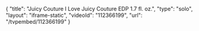 {
    "title": "Juicy Couture I Love Juicy Couture EDP 1.7 fl. oz.",
    "type": "solo",
    "layout": "iframe-static",
    "videoId": "112366199",
    "url": "\/tvpembed\/112366199"
}